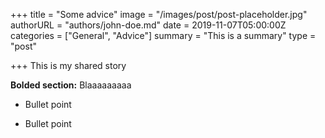 +++
title = "Some advice"
image = "/images/post/post-placeholder.jpg"
authorURL = "authors/john-doe.md"
date = 2019-11-07T05:00:00Z
categories = ["General", "Advice"]
summary = "This is a summary"
type = "post"

+++
This is my shared story

**Bolded section:** Blaaaaaaaaa

* Bullet point

* Bullet point
